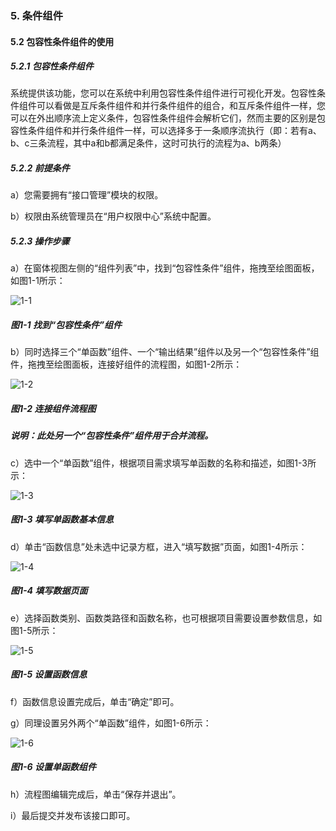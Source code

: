 ### 5. 条件组件

#### 5.2 包容性条件组件的使用

##### 5.2.1 包容性条件组件

系统提供该功能，您可以在系统中利用包容性条件组件进行可视化开发。包容性条件组件可以看做是互斥条件组件和并行条件组件的组合，和互斥条件组件一样，您可以在外出顺序流上定义条件，包容性条件组件会解析它们，然而主要的区别是包容性条件组件和并行条件组件一样，可以选择多于一条顺序流执行（即：若有a、b、c三条流程，其中a和b都满足条件，这时可执行的流程为a、b两条）

##### 5.2.2 前提条件

a）您需要拥有“接口管理”模块的权限。

b）权限由系统管理员在“用户权限中心”系统中配置。

##### 5.2.3 操作步骤

a）在窗体视图左侧的“组件列表”中，找到“包容性条件”组件，拖拽至绘图面板，如图1-1所示：

![1-1](https://www.feisuanyz.com/fsimage/zc-image/cz_22_2_3_1.png)

##### 图1-1 找到“包容性条件”组件

b）同时选择三个“单函数”组件、一个“输出结果”组件以及另一个“包容性条件”组件，拖拽至绘图面板，连接好组件的流程图，如图1-2所示：

![1-2](https://www.feisuanyz.com/fsimage/zc-image/cz_22_2_3_2.png)

##### 图1-2 连接组件流程图

##### 说明：此处另一个“包容性条件”组件用于合并流程。

c）选中一个“单函数”组件，根据项目需求填写单函数的名称和描述，如图1-3所示：

![1-3](https://www.feisuanyz.com/fsimage/zc-image/cz_22_2_3_3.png)

##### 图1-3 填写单函数基本信息

d）单击“函数信息”处未选中记录方框，进入“填写数据”页面，如图1-4所示：

![1-4](https://www.feisuanyz.com/fsimage/zc-image/cz_22_2_3_4.png)

##### 图1-4 填写数据页面

e）选择函数类别、函数类路径和函数名称，也可根据项目需要设置参数信息，如图1-5所示：

![1-5](https://www.feisuanyz.com/fsimage/zc-image/cz_22_2_3_5.png)

##### 图1-5 设置函数信息

f）函数信息设置完成后，单击“确定”即可。

g）同理设置另外两个“单函数”组件，如图1-6所示：

![1-6](https://www.feisuanyz.com/fsimage/zc-image/cz_22_2_3_6.png)

##### 图1-6 设置单函数组件

h）流程图编辑完成后，单击“保存并退出”。

i）最后提交并发布该接口即可。
